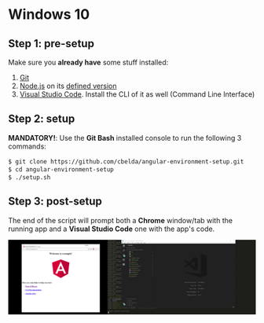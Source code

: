 # Windows 10

## **Step 1**: pre-setup

Make sure you **already have** some stuff installed:

1. [Git](https://git-scm.com/downloads)
2. [Node.js](https://nodejs.org/en/) on its [defined version](https://github.com/cbelda/angular-environment-setup/blob/master/setup.sh#L5)
3. [Visual Studio Code](https://code.visualstudio.com/). Install the CLI of it as well (Command Line Interface)


## **Step 2**: setup

**MANDATORY!**: Use the **Git Bash** installed console to run the following 3 commands:

```
$ git clone https://github.com/cbelda/angular-environment-setup.git
$ cd angular-environment-setup
$ ./setup.sh
```

## **Step 3**: post-setup

The end of the script will prompt both a **Chrome** window/tab with the running app and a **Visual Studio Code** one with the app's code.

![](../img/result.png)
